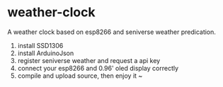 # weather-clock
A weather clock based on esp8266 and seniverse weather predication.

1. install SSD1306
2. install ArduinoJson
3. register seniverse weather and request a api key
4. connect your esp8266 and 0.96' oled display correctly
5. compile and upload source, then enjoy it ~
